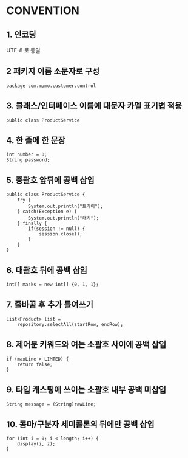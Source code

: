 # CONVENTION

## 1. 인코딩
UTF-8 로 통일

## 2 패키지 이름 소문자로 구성
```
package com.momo.customer.control
```
## 3. 클래스/인터페이스 이름에 대문자 카멜 표기법 적용
```
public class ProductService
```
## 4. 한 줄에 한 문장
```
int number = 0;
String password;
```
## 5. 중괄호 앞뒤에 공백 삽입
```
public class ProductService {
	try {
		System.out.println("트라이");
	} catch(Exception e) {
		System.out.println("캐치");
	} finally {
		if(session != null) {
		    session.close();
		}
	}
}
```
## 6. 대괄호 뒤에 공백 삽입
```
int[] masks = new int[] {0, 1, 1};
```
## 7. 줄바꿈 후 추가 들여쓰기
```
List<Product> list = 
	repository.selectAll(startRow, endRow);
```
## 8. 제어문 키워드와 여는 소괄호 사이에 공백 삽입
```
if (maxLine > LIMTED) {
	return false;
}
```
## 9. 타입 캐스팅에 쓰이는 소괄호 내부 공백 미삽입
```
String message = (String)rawLine;
```
## 10. 콤마/구분자 세미콜론의 뒤에만 공백 삽입
```
for (int i = 0; i < length; i++) {
	display(i, z);
}
```
